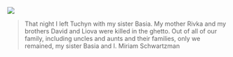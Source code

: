 ![](/images/04/schwartzman_01.jpg "")

> That night I left Tuchyn with my sister Basia. My mother Rivka and my brothers David and Liova were killed in the ghetto. Out of all of our family, including uncles and aunts and their families, only we remained, my sister Basia and I.
Miriam Schwartzman